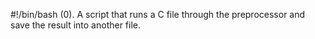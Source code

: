 #!/bin/bash
(0). A script that runs a C file through the preprocessor and save the result into another file.
